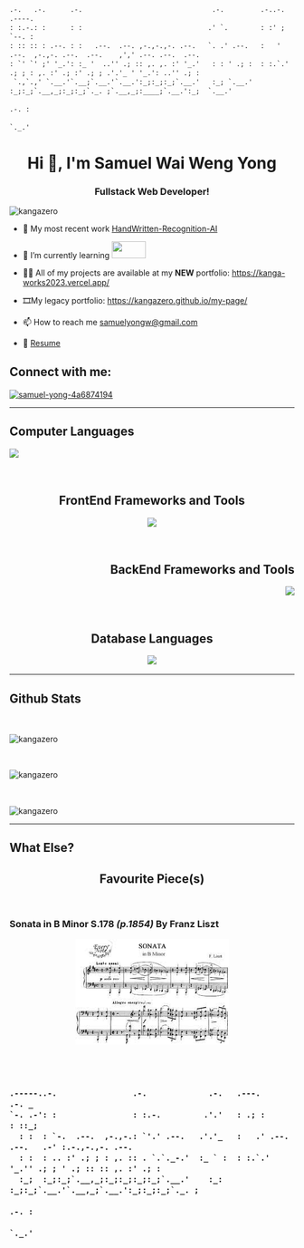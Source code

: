 ```
.-.   .-.      .-.                                .-.         .-..-.                          .----.                 
: :.-.: :      : :                               .' `.        : :' ;                          `--. :                 
: :: :: : .--. : :   .--.  .--. ,-.,-.,-. .--.   `. .' .--.   :   '  .--.  ,-.,-. .--.  .--.    ,',' .--. .--.  .--. 
: `' `' ;' '_.': :_ '  ..'' .; :: ,. ,. :' '_.'   : : ' .; :  : :.`.' .; ; : ,. :' .; :' .; ; .'.'_ ' '_.': ..'' .; :
 `.,`.,' `.__.'`.__;`.__.'`.__.':_;:_;:_;`.__.'   :_; `.__.'  :_;:_;`.__,_;:_;:_;`._. ;`.__,_;:____;`.__.':_;  `.__.'
                                                                                  .-. :                              
                                                                                  `._.'                              
```

<h1 align="center">Hi 👋, I'm Samuel Wai Weng Yong</h1>
<h3 align="center">Fullstack Web Developer!</h3>

<p align="left"> <img src="https://komarev.com/ghpvc/?username=kangazero&label=Profile%20views&color=0e75b6&style=flat" alt="kangazero" /> </p>

- 🔭 My most recent work [HandWritten-Recognition-AI](https://github.com/KangaZero/Handwritten-Recognition-AI)

<!-- <details> 
 
 <summary>Loading state</summary>

 <p align="center">
  <img src="https://user-images.githubusercontent.com/107836643/214600599-ebd2df76-f62e-47d9-a21f-3b58321a223a.gif" alt="Loading-state" />
</p>
 

 </details>

<details> 
 
 <summary>Login page</summary>

  <p align="center">
   <img src="https://user-images.githubusercontent.com/107836643/214598506-17c43b2e-1601-42ce-8f0d-e016d7e3dfb7.gif" alt="Login-page" />
  </p> -->

 
 </details>

- 🌱 I’m currently learning <a href="https://skillicons.dev">
    <img src="https://skillicons.dev/icons?i=python,cpp" height="30" width="60"/>
  </a>

- 👨‍💻 All of my projects are available at my <strong>NEW</strong> portfolio: <a href="https://kanga-works2023.vercel.app/" target="_blank" rel="noreferrer">https://kanga-works2023.vercel.app/</a>
- 🎞️My legacy portfolio: <a href="https://kangazero.github.io/my-page/" target="_blank" rel="noreferrer">https://kangazero.github.io/my-page/</a>

- 📫 How to reach me [samuelyongw@gmail.com](mailto:samuelyongw@gmail.com)
- 📝 <a href="https://docs.google.com/document/d/1IWM_jF50C-1sEABgcbTQ-xtmE5iRX5se53hjQAWnRzY/edit?usp=sharing" target="blank" rel="noreferrer">Resume</a>

<h2 align="left">Connect with me:</h2>
<p align="left">
<a href="https://linkedin.com/in/samuel-yong-4a6874194" target="blank"><img align="center" src="https://skillicons.dev/icons?i=linkedin" alt="samuel-yong-4a6874194" /></a>
</p>

<hr>

<h2 align="left">Computer Languages</h2>
<p align="left">
  <a href="https://skillicons.dev">
    <img src="https://skillicons.dev/icons?i=js,ts,html,css,python,regex" />
  </a>
</p>

<br>

<h2 align="center">FrontEnd Frameworks and Tools</h2>
<p align="center">
  <a href="https://skillicons.dev">
    <img src="https://skillicons.dev/icons?i=react,next,tailwind,bootstrap,styledcomponents,graphql,jquery,svg" />
  </a>
</p>

<br>

<h2 align="right">BackEnd Frameworks and Tools</h2>
<p align="right">
  <a href="https://skillicons.dev">
    <img src="https://skillicons.dev/icons?i=express,apollo,graphql,jest,nodejs,webpack,flask,tensorflow" />
  </a>
</p>

<br>

<h2 align="center">Database Languages</h2>
<p align="center">
  <a href="https://skillicons.dev">
    <img src="https://skillicons.dev/icons?i=mongodb,mysql" />
  </a>
</p>


<hr>

## Github Stats

<br>
    <p>
        <img 
        align="center" 
        src="https://github-readme-stats.vercel.app/api?username=kangazero&show_icons=true&theme=radical" 
        alt="kangazero" />
    </p>
<br>
    <p>
        <img 
        align="center" 
        src="https://github-readme-stats.vercel.app/api/top-langs?username=kangazero&show_icons=true&locale=en&layout=compact&theme=radical" 
        alt="kangazero" />
    </p>
<br>
    <p>
        <img 
        align="center" 
        src="https://github-readme-streak-stats.herokuapp.com/?user=kangazero&theme=radical" alt="kangazero" />
    </p>

<hr>

## What Else?

<h2 align="center">Favourite Piece(s)</h2>

<br>

<h3>Sonata in B Minor S.178 <i>(p.1854)</i> By <strong>Franz Liszt</strong>
 
 <br>

 <p align="center">
  <img 
  src=".\assets\sonatainB.jpg"
  alt="Sonata-in-B-minor" />
 </p>
                      
                  

<br>


<br>

```
.-----..-.                .-.             .-.   .---.                 .-. _             
`-. .-': :                : :.-.         .'.'   : .; :                : ::_;            
  : :  : `-.  .--.  ,-.,-.: `'.' .--.   .'.'_   :   .' .--.  .--.   .-' :.-.,-.,-. .--. 
  : :  : .. :' .; ; : ,. :: . `.`._-.'  :_ ` :  : :.`.' '_.'' .; ; ' .; :: :: ,. :' .; :
  :_;  :_;:_;`.__,_;:_;:_;:_;:_;`.__.'    :_:   :_;:_;`.__.'`.__,_;`.__.':_;:_;:_;`._. ;
                                                                                   .-. :
                                                                                   `._.'
```
